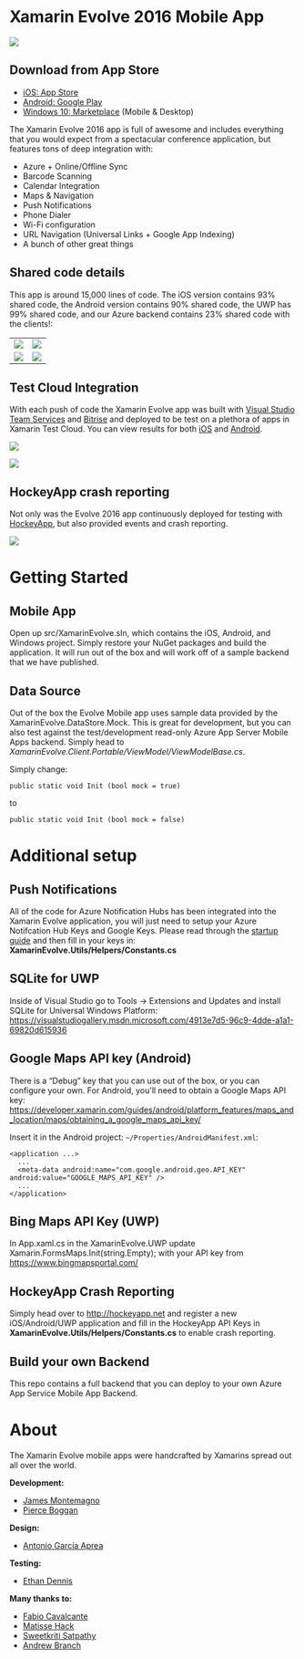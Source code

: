 # Xamarin Evolve 2016 Mobile App

![](art/apps.png)

## Download from App Store
* [iOS: App Store](https://itunes.apple.com/us/app/xamarin-evolve/id618319027) 
* [Android: Google Play](https://play.google.com/store/apps/details?id=com.xamarin.xamarinevolve)
* [Windows 10: Marketplace](https://www.microsoft.com/en-us/store/apps/xamarin-evolve/9nblggh0ff9k) (Mobile & Desktop)

The Xamarin Evolve 2016 app is full of awesome and includes everything that you would expect from a spectacular conference application, but features tons of deep integration with:

* Azure + Online/Offline Sync
* Barcode Scanning
* Calendar Integration
* Maps & Navigation
* Push Notifications
* Phone Dialer
* Wi-Fi configuration
* URL Navigation (Universal Links + Google App Indexing)
* A bunch of other great things

## Shared code details
This app is around 15,000 lines of code. The iOS version contains 93% shared code, the Android version contains 90% shared code, the UWP has 99% shared code, and our Azure backend contains 23% shared code with the clients!:
        
<table>
  <tr>
    <td>
      <img src="http://chart.googleapis.com/chart?chtt=iOS%20app&cht=p&chs=500x220&chl=iOS-specific%20(7%)|Shared%20(93%)&chd=t:7,93&chco=9378CD|44B8A8"/>
    </td>
    <td>
      <img src="http://chart.googleapis.com/chart?chtt=Android%20app&cht=p&chs=500x220&chl=Android-specific%20(10%)|Shared%20(90%)&chd=t:10,90&chco=91CA47|44B8A8"/>
    </td>
    </tr>
    <tr>
    <td>
      <img src="http://chart.googleapis.com/chart?chtt=UWP%20app&cht=p&chs=500x220&chl=UWP-specific%20(1%)|Shared%20(99%)&chd=t:1,99&chco=3A6EBB|44B8A8"/>
    </td>
    <td>
      <img src="http://chart.googleapis.com/chart?chtt=Server&cht=p&chs=500x220&chl=Server-specific%20(77%)|Shared%20(23%)&chd=t:77,23&chco=FFE23B|44B8A8"/>
    </td>
  </tr>
</table>

## Test Cloud Integration
With each push of code the Xamarin Evolve app was built with [Visual Studio Team Services](https://www.visualstudio.com/en-us/products/visual-studio-team-services-vs.aspx) and [Bitrise](http://bitrise.io) and deployed to be test on a plethora of apps in Xamarin Test Cloud. You can view results for both [iOS](https://testcloud.xamarin.com/test/evolve16_2857b3a8-e28a-4363-a174-60b076a047f9/) and [Android](https://testcloud.xamarin.com/test/evolve16_b6eac105-15e3-412d-b9a7-539f71c41c99/).

![](art/testcloud1.png)

![](art/testcloud2.png)

## HockeyApp crash reporting
Not only was the Evolve 2016 app continuously deployed for testing with [HockeyApp](http://hockeyapp.net), but also provided events and crash reporting.

![](art/hockeyapp.png)


# Getting Started

## Mobile App
Open up src/XamarinEvolve.sln, which contains the iOS, Android, and Windows project. Simply restore your NuGet packages and build the application. It will run out of the box and will work off of a sample backend that we have published. 

## Data Source
Out of the box the Evolve Mobile app uses sample data provided by the XamarinEvolve.DataStore.Mock. This is great for development, but you can also test against the test/development read-only Azure App Server Mobile Apps backend. Simply head to *XamarinEvolve.Client.Portable/ViewModel/ViewModelBase.cs*.

Simply change:

```
public static void Init (bool mock = true)
```

to

```
public static void Init (bool mock = false)
```

# Additional setup

## Push Notifications
All of the code for Azure Notification Hubs has been integrated into the Xamarin Evolve application, you will just need to setup your Azure Notifcation Hub Keys and Google Keys. Please read through the [startup guide](https://azure.microsoft.com/en-us/documentation/articles/notification-hubs-overview/) and then fill in your keys in: **XamarinEvolve.Utils/Helpers/Constants.cs**

## SQLite for UWP

Inside of Visual Studio go to Tools -> Extensions and Updates and install SQLite for Universal Windows Platform: https://visualstudiogallery.msdn.microsoft.com/4913e7d5-96c9-4dde-a1a1-69820d615936

## Google Maps API key (Android)
There is a “Debug” key that you can use out of the box, or you can configure your own. For Android, you'll need to obtain a Google Maps API key:
https://developer.xamarin.com/guides/android/platform_features/maps_and_location/maps/obtaining_a_google_maps_api_key/

Insert it in the Android project: `~/Properties/AndroidManifest.xml`:

    <application ...>
      ...
      <meta-data android:name="com.google.android.geo.API_KEY" android:value="GOOGLE_MAPS_API_KEY" />
      ...
    </application>


## Bing Maps API Key (UWP)

In App.xaml.cs in the XamarinEvolve.UWP update Xamarin.FormsMaps.Init(string.Empty); with your API key from https://www.bingmapsportal.com/

## HockeyApp Crash Reporting
Simply head over to http://hockeyapp.net and register a new iOS/Android/UWP application and fill in the HockeyApp API Keys in **XamarinEvolve.Utils/Helpers/Constants.cs** to enable crash reporting.

## Build your own Backend

This repo contains a full backend that you can deploy to your own Azure App Service Mobile App Backend.

# About
The Xamarin Evolve mobile apps were handcrafted by Xamarins spread out all over the world.

**Development:**
* [James Montemagno](http://github.com/jamesmontemagno)
* [Pierce Boggan](http://github.com/pierceboggan)

**Design:**
* [Antonio García Aprea](http://github.com/deskfolio)

**Testing:**
* [Ethan Dennis](https://github.com/erdennis13)

**Many thanks to:**
* [Fabio Cavalcante](https://github.com/fabiocav)
* [Matisse Hack](https://github.com/MatisseHack)
* [Sweetkriti Satpathy](https://github.com/Sweekriti91)
* [Andrew Branch](https://github.com/andrewbranch)
